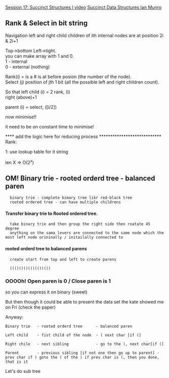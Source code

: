 [Session 17: Succinct Structures I video](https://ocw.mit.edu/courses/electrical-engineering-and-computer-science/6-851-advanced-data-structures-spring-2012/lecture-videos/session-17-succinct-structures-i/)
[Succinct Data Structures Ian Munro](https://cs.uwaterloo.ca/~imunro/cs840/Notes16/SuccinctDS.pdf)

## Rank & Select in bit string

Navigation left and right child children of ith internal nodes are at  position 2i & 2i+1 

Top->bottom Left->tight.   
you can make array with 1 and 0.    
1 - internal   
0 - external (nothing)

Rank(i) = is a # is at before posion (the number of the node).   
Select (j) position of jth 1 bit (all the possible left and right children count).    

So that 
left child (i) = 2 rank, (i)  
right (above)+1

parent (i) = select, ([i/2])   

now minimise!!

it need to be on constant time to minimise!

**** add the logic here for reducing process ****************************
Rank: 

1: use lookup table for it string

len X => O(2<sup>x</sup>)


## OM! Binary trie - rooted orderd tree - balanced paren
      binary trie - complete bimary tree likr red-black tree    
      rooted ordered tree - can have multiple childrens

#### Transfer binary trie to Rooted ordered tree. 

      take binary trie and then group the right side then roatate 45 degree
      anything on the sama levers are connected to the same node which the most left node orininally / initailally connected to


#### rooted orderd tree to balanced parens

      create start from top and left to create parens

      ((()()()())(())())

### OOOOh! Open paren is 0 / Close paren is 1
so you can express it on binary (sweet)

But then though it could be able to present the data set the kate showed me on Fri (check the paper)

Anyway:

    Binary trie   - rooted orderd tree      - balanced paren

    Left child    - fist child of the node  - ( next char [if (]

    Right chile   - next sibling            - go to the ), next char[if (]

    Parent        - previous sibling [if not one then go up to parent] - prev char if ) goto the ( of the ) if prev char is (, then you done, that is it


Let's do sub tree
















